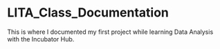 # LITA_Class_Documentation
This is where I documented my first project while learning Data Analysis with the Incubator Hub. 
